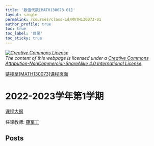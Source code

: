 ```yaml
---
title: '数值代数[MATH130073.01]'
layout: single
permalink: /courses/class-id/MATH130073-01
author_profile: true
toc: true
toc_label: '目录'
toc_sticky: true
---
```



<div class='notice--warning'>
	<p><i><a rel='license' href='http://creativecommons.org/licenses/by-nc-sa/4.0/'><img alt='Creative Commons License' style='border-width:0' src='https://i.creativecommons.org/l/by-nc-sa/4.0/88x31.png' /></a><br /> The content of this webpage is licensed under a <a rel='license' href='http://creativecommons.org/licenses/by-nc-sa/4.0/'>Creative Commons Attribution-NonCommercial-ShareAlike 4.0 International License</a>.</i></p>
</div>

<a href='https://fdu-math.github.io/courses/MATH130073'>链接至[MATH130073]课程页面</a>


# 2022-2023学年第1学期
<a href='https://fdu-math.github.io/courses/syllabus/MATH130073.01-2022-2023-1 (Encrypted).pdf'>课程大纲</a>

任课教师: <a href='https://fdu-math.github.io/teachers/薛军工'>薛军工</a>


## Posts

